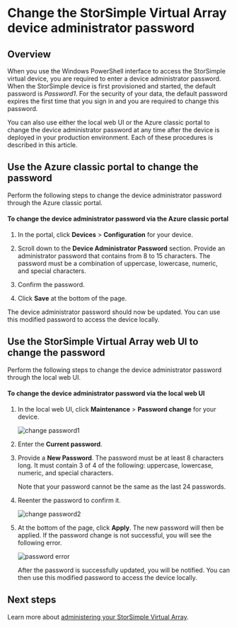 <properties 
   pageTitle="Change the StorSimple virtual device admin password | Microsoft Azure"
   description="Describes how to use either the Azure classic portal or the StorSimple Virtual Array web UI to change the device administrator password."
   services="storsimple"
   documentationCenter="NA"
   authors="alkohli"
   manager="carmonm"
   editor="" />
<tags 
   ms.service="storsimple"
   ms.devlang="NA"
   ms.topic="article"
   ms.tgt_pltfrm="NA"
   ms.workload="TBD"
   ms.date="06/17/2016"
   ms.author="alkohli" />

# <a name="change-the-storsimple-virtual-array-device-administrator-password"></a>Change the StorSimple Virtual Array device administrator password

## <a name="overview"></a>Overview

When you use the Windows PowerShell interface to access the StorSimple virtual device, you are required to enter a device administrator password. When the StorSimple device is first provisioned and started, the default password is *Password1*. For the security of your data, the default password expires the first time that you sign in and you are required to change this password.

You can also use either the local web UI or the Azure classic portal to change the device administrator password at any time after the device is deployed in  your production environment. Each of these procedures is described in this article.

## <a name="use-the-azure-classic-portal-to-change-the-password"></a>Use the Azure classic portal to change the password

Perform the following steps to change the device administrator password through the Azure classic portal.

#### <a name="to-change-the-device-administrator-password-via-the-azure-classic-portal"></a>To change the device administrator password via the Azure classic portal

1. In the portal, click **Devices** > **Configuration** for your device.

2. Scroll down to the **Device Administrator Password** section. Provide an administrator password that contains from 8 to 15 characters. The password must be a combination of uppercase, lowercase, numeric, and special characters.

3. Confirm the password.

4. Click **Save** at the bottom of the page.

The device administrator password should now be updated. You can use this modified password to access the device locally.

## <a name="use-the-storsimple-virtual-array-web-ui-to-change-the-password"></a>Use the StorSimple Virtual Array web UI to change the password

Perform the following steps to change the device administrator password through the local web UI.

#### <a name="to-change-the-device-administrator-password-via-the-local-web-ui"></a>To change the device administrator password via the local web UI

1. In the local web UI, click **Maintenance** > **Password change** for your device.

    ![change password1](./media/storsimple-ova-change-device-admin-password/image40.png)

2. Enter the **Current password**.

3. Provide a **New Password**. The password must be at least 8 characters long. It must contain 3 of 4 of the following: uppercase, lowercase, numeric, and special characters.

    Note that your password cannot be the same as the last 24 passwords.

3. Reenter the password to confirm it.

    ![change password2](./media/storsimple-ova-change-device-admin-password/image41.png)

4. At the bottom of the page, click **Apply**. The new password will then be applied. If the password change is not successful, you will see the following error.

    ![password error](./media/storsimple-ova-change-device-admin-password/image42.png)

    After the password is successfully updated, you will be notified. You can then use this modified password to access the device locally.

## <a name="next-steps"></a>Next steps

Learn more about [administering your StorSimple Virtual Array](storsimple-ova-web-ui-admin.md).
